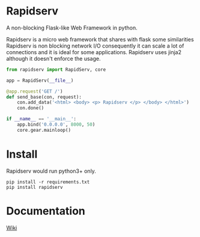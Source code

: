 # Rapidserv

A non-blocking Flask-like Web Framework in python.

Rapidserv is a micro web framework that shares with flask some similarities
Rapidserv is non blocking network I/O consequently it can scale a lot of connections and it is ideal for some applications. 
Rapidserv uses jinja2 although it doesn't enforce the usage.

~~~python
from rapidserv import RapidServ, core

app = RapidServ(__file__)

@app.request('GET /')
def send_base(con, request):
    con.add_data('<html> <body> <p> Rapidserv </p> </body> </html>')
    con.done()

if __name__ == '__main__':
    app.bind('0.0.0.0', 8000, 50)
    core.gear.mainloop()
~~~

# Install

Rapidserv would run python3+ only.

~~~
pip install -r requirements.txt
pip install rapidserv
~~~

# Documentation

[Wiki](https://github.com/iogf/rapidserv/wiki)


